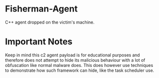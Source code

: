 # Fisherman-Agent
C++ agent dropped on the victim's machine.

# Important Notes
Keep in mind this c2 agent payload is for educational purposes and therefore does not attempt to hide its malicious behaviour with a lot of obfuscation like normal malware does.
This does however use techniques to demonstrate how such framework can hide, like the task scheduler use.
